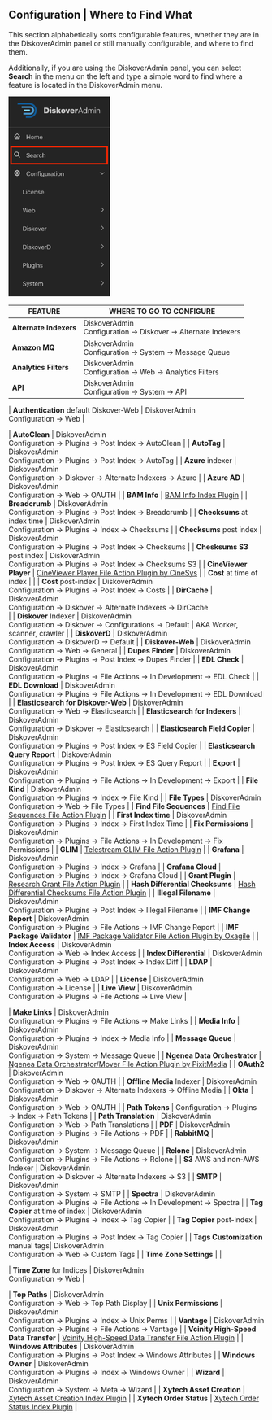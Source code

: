 <p id=“feature_navigator”></p>

## Configuration | Where to Find What

This section alphabetically sorts configurable features, whether they are in the DiskoverAdmin panel or still manually configurable, and where to find them.

Additionally, if you are using the DiskoverAdmin panel, you can select **Search** in the menu on the left and type a simple word to find where a feature is located in the DiskoverAdmin menu.

<img src="images/diskoveradmin_search.png" width="200">

| FEATURE | WHERE TO GO TO CONFIGURE |
| --- | --- |
| **Alternate Indexers** | DiskoverAdmin<br>Configuration → Diskover → Alternate Indexers |
| **Amazon MQ** | DiskoverAdmin<br>Configuration → System → Message Queue |
| **Analytics Filters** | DiskoverAdmin<br>Configuration → Web → Analytics Filters |
| **API** | DiskoverAdmin<br>Configuration → System → API |

| **Authentication** default Diskover-Web | DiskoverAdmin<br>Configuration → Web |

| **AutoClean** | DiskoverAdmin<br>Configuration → Plugins → Post Index → AutoClean |
| **AutoTag** | DiskoverAdmin<br>Configuration → Plugins → Post Index → AutoTag |
| **Azure** indexer | DiskoverAdmin<br>Configuration → Diskover → Alternate Indexers → Azure |
| **Azure AD** | DiskoverAdmin<br>Configuration → Web → OAUTH |
| **BAM Info** | [BAM Info Index Plugin](#plugin_bam) |
| **Breadcrumb** | DiskoverAdmin<br>Configuration → Plugins → Post Index → Breadcrumb | 
| **Checksums** at index time | DiskoverAdmin<br>Configuration → Plugins → Index → Checksums | 
| **Checksums** post index | DiskoverAdmin<br>Configuration → Plugins → Post Index → Checksums | 
| **Chesksums S3** post index | DiskoverAdmin<br>Configuration → Plugins → Post Index → Checksums S3 | 
| **CineViewer Player** | [CineViewer Player File Action Plugin by CineSys](#plugin_cineviewer) |
| **Cost** at time of index |  |
| **Cost** post-index | DiskoverAdmin<br>Configuration → Plugins → Post Index → Costs |
| **DirCache** | DiskoverAdmin<br>Configuration → Diskover → Alternate Indexers → DirCache<br> |
| **Diskover** Indexer | DiskoverAdmin<br>Configuration → Diskover → Configurations → Default | AKA Worker, scanner, crawler |
| **DiskoverD** | DiskoverAdmin<br>Configuration → DiskoverD → Default |
| **Diskover-Web** | DiskoverAdmin<br>Configuration → Web → General |
| **Dupes Finder** | DiskoverAdmin<br>Configuration → Plugins → Post Index → Dupes Finder |
| **EDL Check** | DiskoverAdmin<br>Configuration → Plugins → File Actions → In Development → EDL Check |
| **EDL Download** | DiskoverAdmin<br>Configuration → Plugins → File Actions → In Development → EDL Download | 
| **Elasticsearch for Diskover-Web** | DiskoverAdmin<br>Configuration → Web → Elasticsearch |
| **Elasticsearch for Indexers** | DiskoverAdmin<br>Configuration → Diskover → Elasticsearch | 
| **Elasticsearch Field Copier** | DiskoverAdmin<br>Configuration → Plugins → Post Index → ES Field Copier |
| **Elasticsearch Query Report** | DiskoverAdmin<br>Configuration → Plugins → Post Index → ES Query Report |
| **Export** | DiskoverAdmin<br>Configuration → Plugins → File Actions → In Development → Export |
| **File Kind** | DiskoverAdmin<br>Configuration → Plugins → Index → File Kind |
| **File Types** | DiskoverAdmin<br>Configuration → Web → File Types | 
| **Find File Sequences** | [Find File Sequences File Action Plugin](#plugin_find_file_sequences) |
| **First Index time** | DiskoverAdmin<br>Configuration → Plugins → Index → First Index Time | 
| **Fix Permissions** | DiskoverAdmin<br>Configuration → Plugins → File Actions → In Development → Fix Permissions | 
| **GLIM** | [Telestream GLIM File Action Plugin](#plugin_glim) |
| **Grafana** | DiskoverAdmin<br>Configuration → Plugins → Index → Grafana | 
| **Grafana Cloud** | Configuration → Plugins → Index → Grafana Cloud | 
| **Grant Plugin** | [Research Grant File Action Plugin](#plugin_grant) | 
| **Hash Differential Checksums** | [Hash Differential Checksums File Action Plugin](#plugin_hash_diff) |
| **Illegal Filename** | DiskoverAdmin<br>Configuration → Plugins → Post Index → Illegal Filename | 
| **IMF Change Report** | DiskoverAdmin<br>Configuration → Plugins → File Actions → IMF Change Report |
| **IMF Package Validator** | [IMF Package Validator File Action Plugin by Oxagile](#plugin_imf_validator) |
| **Index Access** | DiskoverAdmin<br>Configuration → Web → Index Access | 
| **Index Differential** | DiskoverAdmin<br>Configuration → Plugins → Post Index → Index Diff | 
| **LDAP** | DiskoverAdmin<br>Configuration → Web → LDAP | 
| **License** | DiskoverAdmin<br>Configuration → License | 
| **Live View** | DiskoverAdmin<br>Configuration → Plugins → File Actions → Live View | 



| **Make Links** | DiskoverAdmin<br>Configuration → Plugins → File Actions → Make Links | 
| **Media Info** | DiskoverAdmin<br>Configuration → Plugins → Index → Media Info | 
| **Message Queue** | DiskoverAdmin<br>Configuration → System → Message Queue |
| **Ngenea Data Orchestrator** | [Ngenea Data Orchestrator/Mover File Action Plugin by PixitMedia](#plugin_ngenea) |
| **OAuth2** | DiskoverAdmin<br>Configuration → Web → OAUTH | 
| **Offline Media** Indexer | DiskoverAdmin<br>Configuration → Diskover → Alternate Indexers → Offline Media | 
| **Okta** | DiskoverAdmin<br>Configuration → Web → OAUTH | 
| **Path Tokens** | Configuration → Plugins → Index → Path Tokens | 
| **Path Translation** | DiskoverAdmin<br>Configuration → Web → Path Translations | 
| **PDF** | DiskoverAdmin<br>Configuration → Plugins → File Actions → PDF | 
| **RabbitMQ** | DiskoverAdmin<br>Configuration → System → Message Queue |
| **Rclone** | DiskoverAdmin<br>Configuration → Plugins → File Actions → Rclone | 
| **S3** AWS and non-AWS Indexer | DiskoverAdmin<br>Configuration → Diskover → Alternate Indexers → S3 | 
| **SMTP** | DiskoverAdmin<br>Configuration → System → SMTP |
| **Spectra** | DiskoverAdmin<br>Configuration → Plugins → File Actions → In Development → Spectra |
| **Tag Copier** at time of index | DiskoverAdmin<br>Configuration → Plugins → Index → Tag Copier | 
| **Tag Copier** post-index | DiskoverAdmin<br>Configuration → Plugins → Post Index → Tag Copier | 
| **Tags Customization** manual tags| DiskoverAdmin<br>Configuration → Web → Custom Tags |
| **Time Zone Settings** | |

| **Time Zone** for Indices | DiskoverAdmin<br>Configuration → Web |

| **Top Paths** | DiskoverAdmin<br>Configuration → Web → Top Path Display |
| **Unix Permissions** | DiskoverAdmin<br>Configuration → Plugins → Index → Unix Perms |
| **Vantage** | DiskoverAdmin<br>Configuration → Plugins → File Actions → Vantage | 
| **Vcinity High-Speed Data Transfer** | [Vcinity High-Speed Data Transfer File Action Plugin](#plugin_vcinity) |
| **Windows Attributes** | DiskoverAdmin<br>Configuration → Plugins → Post Index → Windows Attributes | 
| **Windows Owner** | DiskoverAdmin<br>Configuration → Plugins → Index → Windows Owner | 
| **Wizard** | DiskoverAdmin<br>Configuration → System → Meta → Wizard |
| **Xytech Asset Creation** | [Xytech Asset Creation Index Plugin](#plugin_xytech_asset_creation) |
| **Xytech Order Status** | [Xytech Order Status Index Plugin](#plugin_xytech_order_status) |




